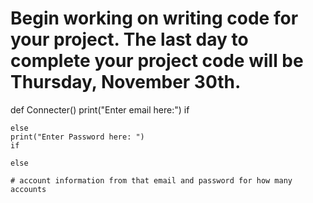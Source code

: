 # Begin working on writing code for your project. The last day to complete your project code will be Thursday, November 30th.



def Connecter()
    print("Enter email here:")
    if 

    else
    print("Enter Password here: ")
    if

    else

    # account information from that email and password for how many accounts


